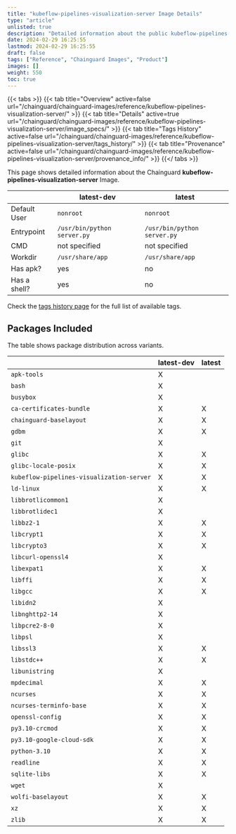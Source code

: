 ```yaml
---
title: "kubeflow-pipelines-visualization-server Image Details"
type: "article"
unlisted: true
description: "Detailed information about the public kubeflow-pipelines-visualization-server Chainguard Image."
date: 2024-02-29 16:25:55
lastmod: 2024-02-29 16:25:55
draft: false
tags: ["Reference", "Chainguard Images", "Product"]
images: []
weight: 550
toc: true
---
```


{{< tabs >}}
{{< tab title="Overview" active=false url="/chainguard/chainguard-images/reference/kubeflow-pipelines-visualization-server/" >}}
{{< tab title="Details" active=true url="/chainguard/chainguard-images/reference/kubeflow-pipelines-visualization-server/image_specs/" >}}
{{< tab title="Tags History" active=false url="/chainguard/chainguard-images/reference/kubeflow-pipelines-visualization-server/tags_history/" >}}
{{< tab title="Provenance" active=false url="/chainguard/chainguard-images/reference/kubeflow-pipelines-visualization-server/provenance_info/" >}}
{{</ tabs >}}

This page shows detailed information about the Chainguard **kubeflow-pipelines-visualization-server** Image.

|              | latest-dev                  | latest                      |
|--------------|-----------------------------|-----------------------------|
| Default User | `nonroot`                   | `nonroot`                   |
| Entrypoint   | `/usr/bin/python server.py` | `/usr/bin/python server.py` |
| CMD          | not specified               | not specified               |
| Workdir      | `/usr/share/app`            | `/usr/share/app`            |
| Has apk?     | yes                         | no                          |
| Has a shell? | yes                         | no                          |

Check the [tags history page](/chainguard/chainguard-images/reference/kubeflow-pipelines-visualization-server/tags_history/) for the full list of available tags.

## Packages Included
The table shows package distribution across variants.

|                                           | latest-dev | latest |
|-------------------------------------------|------------|--------|
| `apk-tools`                               | X          |        |
| `bash`                                    | X          |        |
| `busybox`                                 | X          |        |
| `ca-certificates-bundle`                  | X          | X      |
| `chainguard-baselayout`                   | X          | X      |
| `gdbm`                                    | X          | X      |
| `git`                                     | X          |        |
| `glibc`                                   | X          | X      |
| `glibc-locale-posix`                      | X          | X      |
| `kubeflow-pipelines-visualization-server` | X          | X      |
| `ld-linux`                                | X          | X      |
| `libbrotlicommon1`                        | X          |        |
| `libbrotlidec1`                           | X          |        |
| `libbz2-1`                                | X          | X      |
| `libcrypt1`                               | X          | X      |
| `libcrypto3`                              | X          | X      |
| `libcurl-openssl4`                        | X          |        |
| `libexpat1`                               | X          | X      |
| `libffi`                                  | X          | X      |
| `libgcc`                                  | X          | X      |
| `libidn2`                                 | X          |        |
| `libnghttp2-14`                           | X          |        |
| `libpcre2-8-0`                            | X          |        |
| `libpsl`                                  | X          |        |
| `libssl3`                                 | X          | X      |
| `libstdc++`                               | X          | X      |
| `libunistring`                            | X          |        |
| `mpdecimal`                               | X          | X      |
| `ncurses`                                 | X          | X      |
| `ncurses-terminfo-base`                   | X          | X      |
| `openssl-config`                          | X          | X      |
| `py3.10-crcmod`                           | X          | X      |
| `py3.10-google-cloud-sdk`                 | X          | X      |
| `python-3.10`                             | X          | X      |
| `readline`                                | X          | X      |
| `sqlite-libs`                             | X          | X      |
| `wget`                                    | X          |        |
| `wolfi-baselayout`                        | X          | X      |
| `xz`                                      | X          | X      |
| `zlib`                                    | X          | X      |

